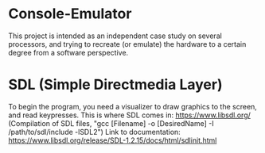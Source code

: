 # Console-Emulator
This project is intended as an independent case study on several processors, and trying to recreate (or emulate) the hardware to a certain degree from a software perspective.

# SDL (Simple Directmedia Layer) 
To begin the program, you need a visualizer to draw graphics to the screen, and read keypresses. This is where SDL comes in: https://www.libsdl.org/
(Compilation of SDL files, "gcc [Filename] -o [DesiredName] -I /path/to/sdl/include -lSDL2")
Link to documentation: https://www.libsdl.org/release/SDL-1.2.15/docs/html/sdlinit.html
